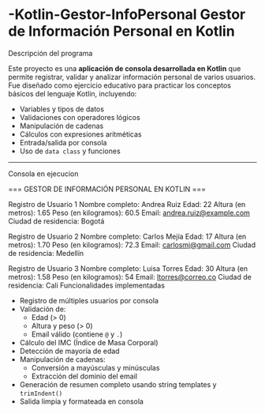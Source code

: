 # -Kotlin-Gestor-InfoPersonal Gestor de Información Personal en Kotlin

  Descripción del programa

Este proyecto es una **aplicación de consola desarrollada en Kotlin** que permite registrar, validar y analizar información personal de varios usuarios. Fue diseñado como ejercicio educativo para practicar los conceptos básicos del lenguaje Kotlin, incluyendo:

- Variables y tipos de datos  
- Validaciones con operadores lógicos  
- Manipulación de cadenas  
- Cálculos con expresiones aritméticas  
- Entrada/salida por consola  
- Uso de `data class` y funciones

---

Consola en ejecucion

=== GESTOR DE INFORMACIÓN PERSONAL EN KOTLIN ===

Registro de Usuario 1
Nombre completo: Andrea Ruiz
Edad: 22
Altura (en metros): 1.65
Peso (en kilogramos): 60.5
Email: andrea.ruiz@example.com
Ciudad de residencia: Bogotá

Registro de Usuario 2
Nombre completo: Carlos Mejía
Edad: 17
Altura (en metros): 1.70
Peso (en kilogramos): 72.3
Email: carlosmj@gmail.com
Ciudad de residencia: Medellín

Registro de Usuario 3
Nombre completo: Luisa Torres
Edad: 30
Altura (en metros): 1.58
Peso (en kilogramos): 54
Email: ltorres@correo.co
Ciudad de residencia: Cali
 Funcionalidades implementadas

- Registro de múltiples usuarios por consola
- Validación de:
  - Edad (> 0)
  - Altura y peso (> 0)
  - Email válido (contiene `@` y `.`)
- Cálculo del IMC (Índice de Masa Corporal)
- Detección de mayoría de edad
- Manipulación de cadenas:
  - Conversión a mayúsculas y minúsculas
  - Extracción del dominio del email
- Generación de resumen completo usando string templates y `trimIndent()`
- Salida limpia y formateada en consola
